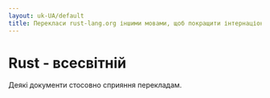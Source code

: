 ```yaml
---
layout: uk-UA/default
title: Перекласи rust-lang.org іншими мовами, щоб покращити інтернаціоналізацію
---
```


# Rust - всесвітній

Деякі документи стосовно сприяння перекладам.
